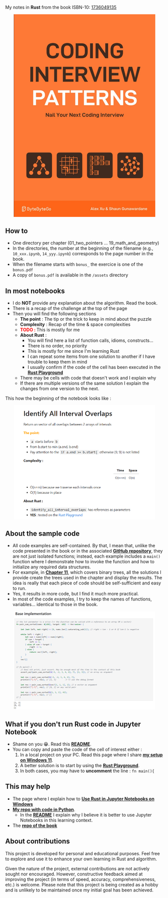 My notes in **Rust** from the book ISBN-10: [1736049135](https://amzn.eu/d/e3MFYEf) 

<div align="center">
<img src="./assets/book_cover.png" alt="" width="450" loading="lazy"/>
</div>



## How to
* One directory per chapter (01_two_pointers ... 19_math_and_geometry)
* In the directories, the number at the beginning of the filename (e.g., ``10_xxx.ipynb``, ``14_yyy.ipynb``) corresponds to the page number in the book.
* When the filename starts with `bonus_` the exercice is one of the ``bonus.pdf`` 
* A copy of ``bonus.pdf`` is available in the ``/assets`` directory
 




## In most notebooks
* I do **NOT** provide any explanation about the algorithm. Read the book.
* There is a recap of the challenge at the top of the page
* Then you will find the following sections
    * **The point** : The tip or the trick to keep in mind about the puzzle
    * **Complexity** : Recap of the time & space complexities
    * <span style="color:red"><b>TODO : </b></span>  This is mostly for me
    * **About Rust** :
        * You will find here a list of function calls, idioms, constructs...
        * There is no order, no priority
        * This is mostly for me since I'm learning Rust
        * I can repeat some items from one solution to another if I have trouble to keep them in mind
        * I usually confirm if the code of the cell has been executed in the [**Rust Playground**](https://play.rust-lang.org/)
    * There may be cells with code that doesn't work and I explain why
    * If there are multiple versions of the same solution I explain the changes from one version to the next.

This how the beginning of the notebook looks like :

<div align="center">
<img src="./assets/exercice_header.png" alt="" width="450" loading="lazy"/>
</div>

## About the sample code
* All code examples are self-contained. By that, I mean that, unlike the code presented in the book or in the associated [**GitHub repository**](https://github.com/ByteByteGoHq/coding-interview-patterns), they are not just isolated functions; instead, each example includes a ``main()`` function where I demonstrate how to invoke the function and how to initialize any required data structures. 
* For example, in [**Chapter 11**](https://github.com/40tude/rust_coding_interview/tree/main/11_trees), which covers binary trees, all the solutions I provide create the trees used in the chapter and display the results. The idea is really that each piece of code should be self-sufficient and easy to run.
* Yes, it results in more code, but I find it much more practical.
* In most of the code examples, I try to keep the names of functions, variables... identical to those in the book.

<div align="center">
<img src="./assets/cell.png" alt="" width="450" loading="lazy"/>
</div>


## What if you don't run Rust code in Jupyter Notebook
* Shame on you 😁. Read this [**README**](https://github.com/40tude/py_coding_interview/blob/main/README.md).
* You can copy and paste the code of the cell of interest either :
    1. In a local project on your PC. Read this page where I share [**my setup on Windows 11**](https://www.40tude.fr/docs/06_programmation/rust/005_my_rust_setup_win11/my_rust_setup_win11.html).
    1. A better solution is to start by using the [**Rust Playground**](https://play.rust-lang.org/). 
    1. In both cases, you may have to **uncomment** the line : ``fn main(){`` 


## This may help
* The page where I explain how to [**Use Rust in Jupyter Notebooks on Windows**](https://www.40tude.fr/docs/06_programmation/rust/001_rust_jupyter/rust_jupyter.html)
* [**My repo with code in Python**](https://github.com/40tude/py_coding_interview). 
    * In the [**README**](https://github.com/40tude/py_coding_interview/blob/main/README.md) I explain why I believe it is better to use Jupyter Notebooks in this learning context.
* The [**repo of the book**](https://github.com/ByteByteGoHq/coding-interview-patterns)

## About contributions
This project is developed for personal and educational purposes. Feel free to explore and use it to enhance your own learning in Rust and algorithm.

Given the nature of the project, external contributions are not actively sought nor encouraged. However, constructive feedback aimed at improving the project (in terms of speed, accuracy, comprehensiveness, etc.) is welcome. Please note that this project is being created as a hobby and is unlikely to be maintained once my initial goal has been achieved.